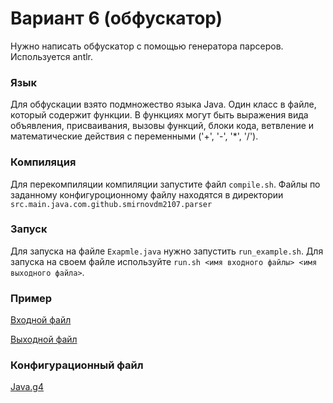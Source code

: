 # Вариант 6 (обфускатор)

Нужно написать обфускатор с помощью генератора парсеров. Используется antlr.

### Язык

Для обфускации взято подмножество языка Java. Один класс в файле, который содержит функции. В функциях могут быть выражения вида объявления, присваивания, вызовы функций, блоки кода, ветвление и математические действия с переменными ('+', '-', '*', '/').


### Компиляция

Для перекомпиляции компиляции запустите файл `compile.sh`. Файлы по заданному конфигуроционному файлу находятся в директории `src.main.java.com.github.smirnovdm2107.parser`

### Запуск

Для запуска на файле `Exapmle.java` нужно запустить `run_example.sh`. Для запуска на своем файле используйте `run.sh <имя входного файлы> <имя выходного файла>`.

### Пример

[Входной файл](Example.java)

[Выходной файл](Example_obf.java)

### Конфигурационный файл

[Java.g4](Java.g4)